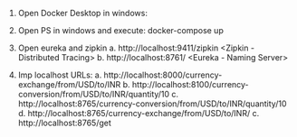 <!-- How to run docker on local -->

1. Open Docker Desktop in windows:

2. Open PS in windows and execute:
docker-compose up

3. Open eureka and zipkin
    a. http://localhost:9411/zipkin <Zipkin - Distributed Tracing>
    b. http://localhost:8761/ <Eureka - Naming Server>

4. Imp localhost URLs:
    a. http://localhost:8000/currency-exchange/from/USD/to/INR <currency-exchange>
    b. http://localhost:8100/currency-conversion/from/USD/to/INR/quantity/10 <currency-conversion and also has feign>
    c. http://localhost:8765/currency-conversion/from/USD/to/INR/quantity/10 <through api-gateway>
    d. http://localhost:8765/currency-exchange/from/USD/to/INR/ <through api-gateway and also has feign proxy>
    c. http://localhost:8765/get <api gateway routes>
